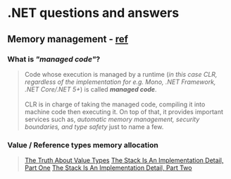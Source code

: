 # .NET questions and answers

## Memory management - [ref](https://docs.microsoft.com/en-us/dotnet/standard/managed-code)
### What is _"managed code"_?
> Code whose execution is managed by a runtime (_in this case CLR, regardless of the implementation for e.g. Mono, .NET Framework, .NET Core/.NET 5+_) is called **_managed code_**.
> <br/>
> <br/>
> CLR is in charge of taking the managed code, compiling it into machine code then executing it. On top of that, it provides important services such as, _automatic memory management, security boundaries, and type safety_ just to name a few.

### Value / Reference types memory allocation
> [The Truth About Value Types](https://docs.microsoft.com/en-us/archive/blogs/ericlippert/the-truth-about-value-types)
> [The Stack Is An Implementation Detail, Part One](https://ericlippert.com/2009/04/27/the-stack-is-an-implementation-detail-part-one/)
> [The Stack Is An Implementation Detail, Part Two](https://ericlippert.com/2009/05/04/the-stack-is-an-implementation-detail-part-two/)
